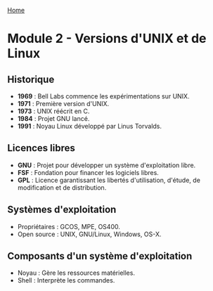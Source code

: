 [Home](https://github.com/Addleo/TSSR/tree/main)  
  
# Module 2 - Versions d'UNIX et de Linux

## Historique
- **1969** : Bell Labs commence les expérimentations sur UNIX.
- **1971** : Première version d'UNIX.
- **1973** : UNIX réécrit en C.
- **1984** : Projet GNU lancé.
- **1991** : Noyau Linux développé par Linus Torvalds.

## Licences libres
- **GNU** : Projet pour développer un système d'exploitation libre.
- **FSF** : Fondation pour financer les logiciels libres.
- **GPL** : Licence garantissant les libertés d'utilisation, d'étude, de modification et de distribution.

## Systèmes d'exploitation
- Propriétaires : GCOS, MPE, OS400.
- Open source : UNIX, GNU/Linux, Windows, OS-X.

## Composants d'un système d'exploitation
- Noyau : Gère les ressources matérielles.
- Shell : Interprète les commandes.
